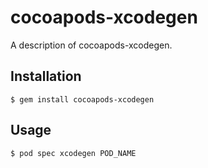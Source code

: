 # cocoapods-xcodegen

A description of cocoapods-xcodegen.

## Installation

    $ gem install cocoapods-xcodegen

## Usage

    $ pod spec xcodegen POD_NAME
